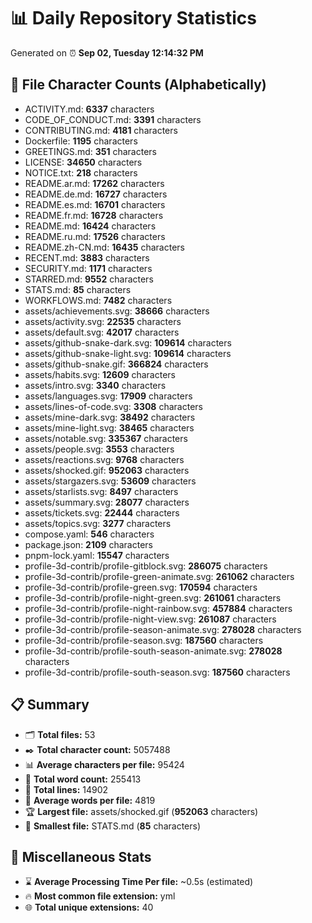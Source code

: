 # 📊 Daily Repository Statistics
Generated on ⏰ **Sep 02, Tuesday 12:14:32 PM**

## 📂 File Character Counts (Alphabetically)
- ACTIVITY.md: **6337** characters
- CODE_OF_CONDUCT.md: **3391** characters
- CONTRIBUTING.md: **4181** characters
- Dockerfile: **1195** characters
- GREETINGS.md: **351** characters
- LICENSE: **34650** characters
- NOTICE.txt: **218** characters
- README.ar.md: **17262** characters
- README.de.md: **16727** characters
- README.es.md: **16701** characters
- README.fr.md: **16728** characters
- README.md: **16424** characters
- README.ru.md: **17526** characters
- README.zh-CN.md: **16435** characters
- RECENT.md: **3883** characters
- SECURITY.md: **1171** characters
- STARRED.md: **9552** characters
- STATS.md: **85** characters
- WORKFLOWS.md: **7482** characters
- assets/achievements.svg: **38666** characters
- assets/activity.svg: **22535** characters
- assets/default.svg: **42017** characters
- assets/github-snake-dark.svg: **109614** characters
- assets/github-snake-light.svg: **109614** characters
- assets/github-snake.gif: **366824** characters
- assets/habits.svg: **12609** characters
- assets/intro.svg: **3340** characters
- assets/languages.svg: **17909** characters
- assets/lines-of-code.svg: **3308** characters
- assets/mine-dark.svg: **38492** characters
- assets/mine-light.svg: **38465** characters
- assets/notable.svg: **335367** characters
- assets/people.svg: **3553** characters
- assets/reactions.svg: **9768** characters
- assets/shocked.gif: **952063** characters
- assets/stargazers.svg: **53609** characters
- assets/starlists.svg: **8497** characters
- assets/summary.svg: **28077** characters
- assets/tickets.svg: **22444** characters
- assets/topics.svg: **3277** characters
- compose.yaml: **546** characters
- package.json: **2109** characters
- pnpm-lock.yaml: **15547** characters
- profile-3d-contrib/profile-gitblock.svg: **286075** characters
- profile-3d-contrib/profile-green-animate.svg: **261062** characters
- profile-3d-contrib/profile-green.svg: **170594** characters
- profile-3d-contrib/profile-night-green.svg: **261061** characters
- profile-3d-contrib/profile-night-rainbow.svg: **457884** characters
- profile-3d-contrib/profile-night-view.svg: **261087** characters
- profile-3d-contrib/profile-season-animate.svg: **278028** characters
- profile-3d-contrib/profile-season.svg: **187560** characters
- profile-3d-contrib/profile-south-season-animate.svg: **278028** characters
- profile-3d-contrib/profile-south-season.svg: **187560** characters

## 📋 Summary
- 🗂️ **Total files:** 53
- ✒️ **Total character count:** 5057488
- 📊 **Average characters per file:** 95424
- 📝 **Total word count:** 255413
- 🧾 **Total lines:** 14902
- 📐 **Average words per file:** 4819
- 🏆 **Largest file:** assets/shocked.gif (**952063** characters)
- 🥉 **Smallest file:** STATS.md (**85** characters)

## 🌟 Miscellaneous Stats
- ⌛ **Average Processing Time Per file:** ~0.5s (estimated)
- 🔥 **Most common file extension:** yml
- 🌐 **Total unique extensions:** 40
